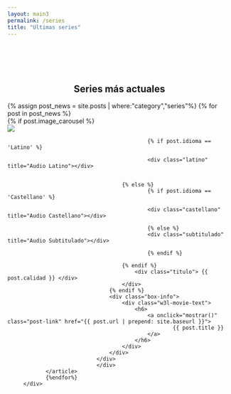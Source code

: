 ```yaml
---
layout: main3
permalink: /series
title: "Ultimas series"
---
```



<main class="home" id="post" role="main" itemprop="mainContentOfPage" style="padding-top: 60px;"  itemscope="itemscope" itemtype="http://schema.org/Blog">
     <div cold-md="12" align="center">
        <h2 class="top_h3"> Series más actuales </h2>
    </div>
     <div class="row" style="display:none" id="filtros">
    <p style="color:white; font-size:17px; padding: 0px 25px 5px 25px;"> Buscar por categoria:</p>
        <div class="form-group" style="padding:  0px 25px 5px 25px;">  
                    <select name="genero_series" id="genero_series" class="form-control">
                        <option disabled selected value="">Seleccione un genéro</option>
                            <option value="/series/Terror">Terror</option>
                            <option value="/series/Ciencia-Ficcion">Ciencia Ficción</option>
                            <option value="/series/Romance">Romance</option>
                            <option value="/series/Comedia">Comedia</option>
                            <option value="/series/Animado">Animado</option>
                            <option value="/series/Erotico">Erótica</option>
                            <option value="/series/Drama">Drama</option>
                            <option value="/series/Accion">Acción</option>
                    </select>
        </div>     
   </div>
    <div id="grid" class="row flex-grid">
            {% assign post_news = site.posts  | where:"category","series"%}
                {% for post in post_news %}
                    <article class="box-item col-xs-4 col-sm-3 col-md-2 col-lg-1" itemscope="itemscope" itemtype="http://schema.org/BlogPosting" itemprop="blogPost">
                                <div class="box">
                                <div class="box-body">
                                    {% if post.image_carousel %}
                                        <div class="cover">
                                            <a  onclick="mostrar()" href="{{ post.url | prepend: site.baseurl }}">
                                            <img src="https://res.cloudinary.com/imbriitneysam/image/upload/v1537239672/placeholder-min.png" data-url="{{ post.image_carousel }}" class="preload">
                                            </a>
                                         
                                                {% if post.idioma == 'Latino' %}

                                                <div class="latino" title="Audio Latino"></div>


                                        {% else %}
                                                {% if post.idioma == 'Castellano' %}

                                                <div class="castellano" title="Audio Castellano"></div>

                                                {% else %}
                                                <div class="subtitulado" title="Audio Subtitulado"></div>

                                                {% endif %}

										{% endif %}
                                            <div class="titulo"> {{ post.calidad }} </div>
                                        </div>
                                    {% endif %}
                                    <div class="box-info">
                                        <div class="w3l-movie-text">
                                            <h6>
                                                <a onclick="mostrar()" class="post-link" href="{{ post.url | prepend: site.baseurl }}">
                                                        {{ post.title }}
                                                </a>
                                            </h6>
                                        </div>
                                    </div>
                                </div>
                                </div>
                </article>
                {%endfor%}
         </div>





</main>